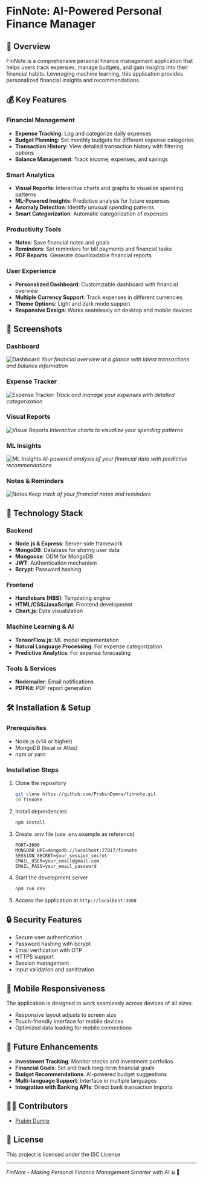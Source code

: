 # FinNote: AI-Powered Personal Finance Manager

## 🌟 Overview

FinNote is a comprehensive personal finance management application that helps users track expenses, manage budgets, and gain insights into their financial habits. Leveraging machine learning, this application provides personalized financial insights and recommendations.

## 💰 Key Features

### Financial Management
- **Expense Tracking**: Log and categorize daily expenses
- **Budget Planning**: Set monthly budgets for different expense categories
- **Transaction History**: View detailed transaction history with filtering options
- **Balance Management**: Track income, expenses, and savings

### Smart Analytics
- **Visual Reports**: Interactive charts and graphs to visualize spending patterns
- **ML-Powered Insights**: Predictive analysis for future expenses
- **Anomaly Detection**: Identify unusual spending patterns
- **Smart Categorization**: Automatic categorization of expenses

### Productivity Tools
- **Notes**: Save financial notes and goals
- **Reminders**: Set reminders for bill payments and financial tasks
- **PDF Reports**: Generate downloadable financial reports

### User Experience
- **Personalized Dashboard**: Customizable dashboard with financial overview
- **Multiple Currency Support**: Track expenses in different currencies
- **Theme Options**: Light and dark mode support
- **Responsive Design**: Works seamlessly on desktop and mobile devices

## 📸 Screenshots

### Dashboard
![Dashboard](./screenshots/dashboard.png)
*Your financial overview at a glance with latest transactions and balance information*

### Expense Tracker
![Expense Tracker](./screenshots/expense-tracker.png)
*Track and manage your expenses with detailed categorization*

### Visual Reports
![Visual Reports](./screenshots/visuals.png)
*Interactive charts to visualize your spending patterns*

### ML Insights
![ML Insights](./screenshots/ml-insights.png)
*AI-powered analysis of your financial data with predictive recommendations*

### Notes & Reminders
![Notes](./screenshots/notes.png)
*Keep track of your financial notes and reminders*

## 🚀 Technology Stack

### Backend
- **Node.js & Express**: Server-side framework
- **MongoDB**: Database for storing user data
- **Mongoose**: ODM for MongoDB
- **JWT**: Authentication mechanism
- **Bcrypt**: Password hashing

### Frontend
- **Handlebars (HBS)**: Templating engine
- **HTML/CSS/JavaScript**: Frontend development
- **Chart.js**: Data visualization

### Machine Learning & AI
- **TensorFlow.js**: ML model implementation
- **Natural Language Processing**: For expense categorization
- **Predictive Analytics**: For expense forecasting

### Tools & Services
- **Nodemailer**: Email notifications
- **PDFKit**: PDF report generation

## 🛠️ Installation & Setup

### Prerequisites
- Node.js (v14 or higher)
- MongoDB (local or Atlas)
- npm or yarn

### Installation Steps
1. Clone the repository
   ```bash
   git clone https://github.com/PrabinDumre/finnote.git
   cd finnote
   ```

2. Install dependencies
   ```bash
   npm install
   ```

3. Create .env file (use .env.example as reference)
   ```
   PORT=3000
   MONGODB_URI=mongodb://localhost:27017/finnote
   SESSION_SECRET=your_session_secret
   EMAIL_USER=your_email@gmail.com
   EMAIL_PASS=your_email_password
   ```

4. Start the development server
   ```bash
   npm run dev
   ```

5. Access the application at `http://localhost:3000`

## 🔒 Security Features
- Secure user authentication
- Password hashing with bcrypt
- Email verification with OTP
- HTTPS support
- Session management
- Input validation and sanitization

## 📱 Mobile Responsiveness
The application is designed to work seamlessly across devices of all sizes:
- Responsive layout adjusts to screen size
- Touch-friendly interface for mobile devices
- Optimized data loading for mobile connections

## 🔮 Future Enhancements
- **Investment Tracking**: Monitor stocks and investment portfolios
- **Financial Goals**: Set and track long-term financial goals
- **Budget Recommendations**: AI-powered budget suggestions
- **Multi-language Support**: Interface in multiple languages
- **Integration with Banking APIs**: Direct bank transaction imports

## 👨‍💻 Contributors
- [Prabin Dumre](https://github.com/PrabinDumre)

## 📄 License
This project is licensed under the ISC License

---

*FinNote - Making Personal Finance Management Smarter with AI* 📊💸 
